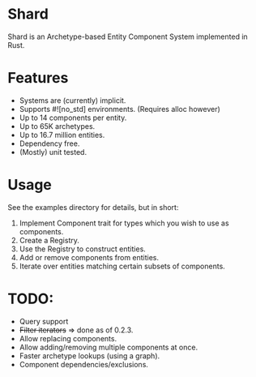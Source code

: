 # Shard

Shard is an Archetype-based Entity Component System implemented in Rust.

# Features
- Systems are (currently) implicit.
- Supports #![no_std] environments. (Requires alloc however)
- Up to 14 components per entity.
- Up to 65K archetypes.
- Up to 16.7 million entities.
- Dependency free.
- (Mostly) unit tested.

# Usage

See the examples directory for details, but in short:

1. Implement Component trait for types which you wish to use as components.
2. Create a Registry.
3. Use the Registry to construct entities.
4. Add or remove components from entities.
5. Iterate over entities matching certain subsets of components.

# TODO:
- Query support
- ~~Filter iterators~~ => done as of 0.2.3.
- Allow replacing components.
- Allow adding/removing multiple components at once.
- Faster archetype lookups (using a graph).
- Component dependencies/exclusions.
